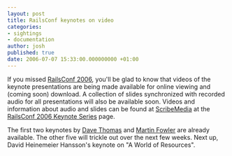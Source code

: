 ```yaml
---
layout: post
title: RailsConf keynotes on video
categories:
- sightings
- documentation
author: josh
published: true
date: 2006-07-07 15:33:00.000000000 +01:00
---
```

If you missed [RailsConf 2006](http://www.railsconf.org), you'll be glad to know that videos of the keynote presentations are being made available for online viewing and (coming soon) download. A collection of slides synchronized with recorded audio for all presentations will also be available soon. Videos and information about audio and slides can be found at [ScribeMedia](http://blog.scribestudio.com) at the [RailsConf 2006 Keynote Series](http://blog.scribestudio.com/pages/rails) page.

The first two keynotes by [Dave Thomas](http://blog.scribestudio.com/articles/2006/06/30/railsconf-2006-keynote-series-dave-thomas) and [Martin Fowler](http://blog.scribestudio.com/articles/2006/07/03/martin-fowler-railsconf-2006-keynote-address) are already available. The other five will trickle out over the next few weeks. Next up, David Heinemeier Hansson's keynote on "A World of Resources".

